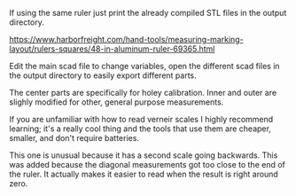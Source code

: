 If using the same ruler just print the already compiled STL files in the output directory.

https://www.harborfreight.com/hand-tools/measuring-marking-layout/rulers-squares/48-in-aluminum-ruler-69365.html

Edit the main scad file to change variables, open the different scad files in the output directory to easily export different parts.

The center parts are specifically for holey calibration.  Inner and outer are slighly modified for other, general purpose measurements.

If you are unfamiliar with how to read verneir scales I highly recommend learning; it's a really cool thing and the tools that use them are cheaper, smaller, and don't require batteries.  

This one is unusual because it has a second scale going backwards.  This was added because the diagonal measurements got too close to the end of the ruler.  It actually makes it easier to read when the result is right around zero.

